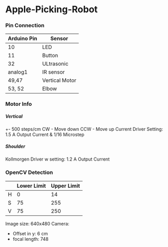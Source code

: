 # Apple-Picking-Robot

### Pin Connection

| Arduino Pin | Sensor |
| ------ | ------ |
| 10 | LED |
| 11 | Button |
| 32 | ULtrasonic |
| analog1 | IR sensor |
| 49,47 | Vertical Motor |
| 53, 52 | Elbow |

### Motor Info
##### Vertical
+- 500 steps/cm
CW  - Move down
CCW  - Move up
Current Driver Setting: 1.5 A Output Current & 1/16 Microstep
##### Shoulder
Kollmorgen Driver w setting: 1.2 A Output Current

### OpenCV Detection
|  | Lower Limit | Upper Limit |
| - | ------ | ------ |
| H | 0 | 14 |
| S | 75 | 255 |
| V | 75 | 250 |

Image size: 640x480
Camera:
* Offset in y: 6 cm
* focal length: 748